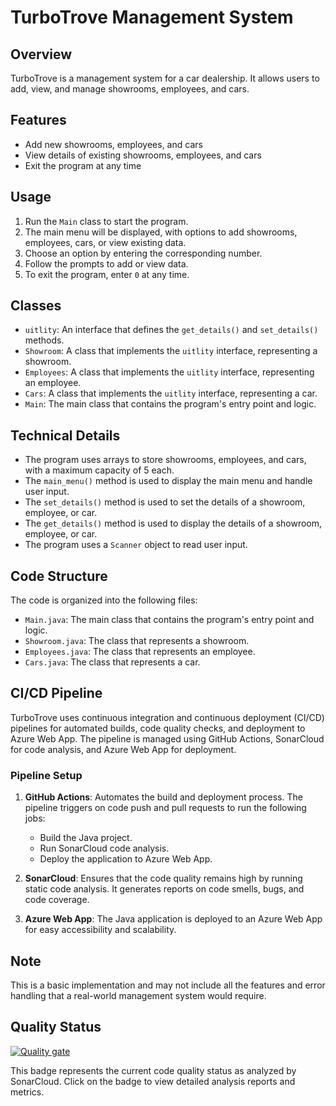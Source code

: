 TurboTrove Management System
===========================

Overview
--------

TurboTrove is a management system for a car dealership. It allows users to add, view, and manage showrooms, employees, and cars.

Features
--------

* Add new showrooms, employees, and cars
* View details of existing showrooms, employees, and cars
* Exit the program at any time

Usage
-----

1. Run the `Main` class to start the program.
2. The main menu will be displayed, with options to add showrooms, employees, cars, or view existing data.
3. Choose an option by entering the corresponding number.
4. Follow the prompts to add or view data.
5. To exit the program, enter `0` at any time.

Classes
-------

* `uitlity`: An interface that defines the `get_details()` and `set_details()` methods.
* `Showroom`: A class that implements the `uitlity` interface, representing a showroom.
* `Employees`: A class that implements the `uitlity` interface, representing an employee.
* `Cars`: A class that implements the `uitlity` interface, representing a car.
* `Main`: The main class that contains the program's entry point and logic.

Technical Details
-----------------

* The program uses arrays to store showrooms, employees, and cars, with a maximum capacity of 5 each.
* The `main_menu()` method is used to display the main menu and handle user input.
* The `set_details()` method is used to set the details of a showroom, employee, or car.
* The `get_details()` method is used to display the details of a showroom, employee, or car.
* The program uses a `Scanner` object to read user input.

Code Structure
--------------

The code is organized into the following files:

* `Main.java`: The main class that contains the program's entry point and logic.
* `Showroom.java`: The class that represents a showroom.
* `Employees.java`: The class that represents an employee.
* `Cars.java`: The class that represents a car.

CI/CD Pipeline
--------------

TurboTrove uses continuous integration and continuous deployment (CI/CD) pipelines for automated builds, code quality checks, and deployment to Azure Web App. The pipeline is managed using GitHub Actions, SonarCloud for code analysis, and Azure Web App for deployment.

### Pipeline Setup
1. **GitHub Actions**: Automates the build and deployment process. The pipeline triggers on code push and pull requests to run the following jobs:

    * Build the Java project.
    * Run SonarCloud code analysis.
    * Deploy the application to Azure Web App.

2. **SonarCloud**: Ensures that the code quality remains high by running static code analysis. It generates reports on code smells, bugs, and code coverage.

3. **Azure Web App**: The Java application is deployed to an Azure Web App for easy accessibility and scalability.

Note
----

This is a basic implementation and may not include all the features and error handling that a real-world management system would require.


Quality Status
--------------

[![Quality gate](https://sonarcloud.io/api/project_badges/quality_gate?project=Wolf1904_tubotrove)](https://sonarcloud.io/summary/new_code?id=Wolf1904_tubotrove)

This badge represents the current code quality status as analyzed by SonarCloud. Click on the badge to view detailed analysis reports and metrics.
